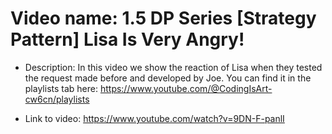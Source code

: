 # Video name: 1.5 DP Series [Strategy Pattern] Lisa Is Very Angry!


- Description: In this video we show the reaction of Lisa when they tested the request made before and developed by Joe. You can find it in the playlists tab here: https://www.youtube.com/@CodingIsArt-cw6cn/playlists


- Link to video: https://www.youtube.com/watch?v=9DN-F-panlI




